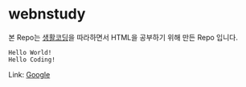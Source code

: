 # webnstudy
본 Repo는 [생활코딩](https://opentutorials.org, "생활코딩")을 따라하면서 HTML을 공부하기 위해 만든 Repo 입니다.

```
Hello World!
Hello Coding!
```
Link: [Google](https://google.com, "google link")
